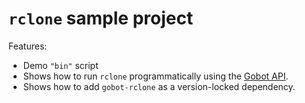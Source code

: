 # `rclone` sample project

Features:

- Demo `"bin"` script
- Shows how to run `rclone` programmatically using the [Gobot API](https://github.com/pockethost/gobot/blob/main/docs/readme.md).
- Shows how to add `gobot-rclone` as a version-locked dependency.
